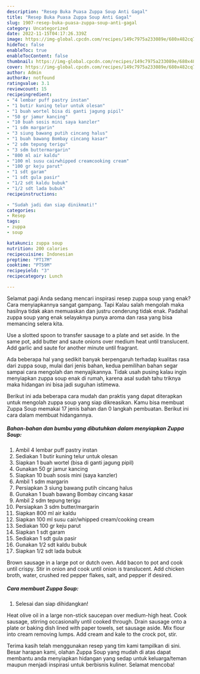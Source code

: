 ```yaml
---
description: "Resep Buka Puasa Zuppa Soup Anti Gagal"
title: "Resep Buka Puasa Zuppa Soup Anti Gagal"
slug: 1907-resep-buka-puasa-zuppa-soup-anti-gagal
category: Uncategorized
date: 2022-11-15T04:17:26.339Z
image: https://img-global.cpcdn.com/recipes/149c7975a233089e/680x482cq70/zuppa-soup-foto-resep-utama.jpg
hideToc: false
enableToc: true
enableTocContent: false
thumbnail: https://img-global.cpcdn.com/recipes/149c7975a233089e/680x482cq70/zuppa-soup-foto-resep-utama.jpg
cover: https://img-global.cpcdn.com/recipes/149c7975a233089e/680x482cq70/zuppa-soup-foto-resep-utama.jpg
author: Admin
authorAv: notfound
ratingvalue: 3.1
reviewcount: 15
recipeingredient:
- "4 lembar puff pastry instan"
- "1 butir kuning telur untuk olesan"
- "1 buah wortel bisa di ganti jagung pipil"
- "50 gr jamur kancing"
- "10 buah sosis mini saya kanzler"
- "1 sdm margarin"
- "3 siung bawang putih cincang halus"
- "1 buah bawang Bombay cincang kasar"
- "2 sdm tepung terigu"
- "3 sdm buttermargarin"
- "800 ml air kaldu"
- "100 ml susu cairwhipped creamcooking cream"
- "100 gr keju parut"
- "1 sdt garam"
- "1 sdt gula pasir"
- "1/2 sdt kaldu bubuk"
- "1/2 sdt lada bubuk"
recipeinstructions:

- "Sudah jadi dan siap dinikmati!"
categories:
- Resep
tags:
- zuppa
- soup

katakunci: zuppa soup 
nutrition: 200 calories
recipecuisine: Indonesian
preptime: "PT17M"
cooktime: "PT59M"
recipeyield: "3"
recipecategory: Lunch

---
```



Selamat pagi Anda sedang mencari inspirasi resep zuppa soup yang enak? Cara menyiapkannya sangat gampang. Tapi Kalau salah mengolah maka hasilnya tidak akan memuaskan dan justru cenderung tidak enak. Padahal zuppa soup yang enak selayaknya punya aroma dan rasa yang bisa memancing selera kita.


Use a slotted spoon to transfer sausage to a plate and set aside. In the same pot, add butter and saute onions over medium heat until translucent. Add garlic and saute for another minute until fragrant.

Ada beberapa hal yang sedikit banyak berpengaruh terhadap kualitas rasa dari zuppa soup, mulai dari jenis bahan, kedua pemilihan bahan segar sampai cara mengolah dan menyajikannya. Tidak usah pusing kalau ingin menyiapkan zuppa soup enak di rumah, karena asal sudah tahu triknya maka hidangan ini bisa jadi suguhan istimewa.


Berikut ini ada beberapa cara mudah dan praktis yang dapat diterapkan untuk mengolah zuppa soup yang siap dikreasikan. Kamu bisa membuat Zuppa Soup memakai 17 jenis bahan dan 0 langkah pembuatan. Berikut ini cara dalam membuat hidangannya.

<!--inarticleads1-->

##### Bahan-bahan dan bumbu yang dibutuhkan dalam menyiapkan Zuppa Soup:

1. Ambil 4 lembar puff pastry instan
1. Sediakan 1 butir kuning telur untuk olesan
1. Siapkan 1 buah wortel (bisa di ganti jagung pipil)
1. Gunakan 50 gr jamur kancing
1. Siapkan 10 buah sosis mini (saya kanzler)
1. Ambil 1 sdm margarin
1. Persiapkan 3 siung bawang putih cincang halus
1. Gunakan 1 buah bawang Bombay cincang kasar
1. Ambil 2 sdm tepung terigu
1. Persiapkan 3 sdm butter/margarin
1. Siapkan 800 ml air kaldu
1. Siapkan 100 ml susu cair/whipped cream/cooking cream
1. Sediakan 100 gr keju parut
1. Siapkan 1 sdt garam
1. Sediakan 1 sdt gula pasir
1. Gunakan 1/2 sdt kaldu bubuk
1. Siapkan 1/2 sdt lada bubuk


Brown sausage in a large pot or dutch oven. Add bacon to pot and cook until crispy. Stir in onion and cook until onion is translucent. Add chicken broth, water, crushed red pepper flakes, salt, and pepper if desired. 

<!--inarticleads2-->

##### Cara membuat Zuppa Soup:


1. Selesai dan siap dihidangkan!

Heat olive oil in a large non-stick saucepan over medium-high heat. Cook sausage, stirring occasionally until cooked through. Drain sausage onto a plate or baking dish lined with paper towels, set sausage aside. Mix flour into cream removing lumps. Add cream and kale to the crock pot, stir. 

Terima kasih telah menggunakan resep yang tim kami tampilkan di sini. Besar harapan kami, olahan Zuppa Soup yang mudah di atas dapat membantu anda menyiapkan hidangan yang sedap untuk keluarga/teman maupun menjadi inspirasi untuk berbisnis kuliner. Selamat mencoba!
